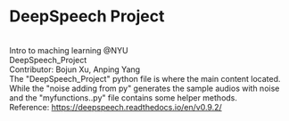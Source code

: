 # DeepSpeech Project
<br />Intro to maching learning @NYU
<br />DeepSpeech_Project
<br />Contributor: Bojun Xu, Anping Yang
<br />The "DeepSpeech_Project" python file is where the main content located. While the "noise adding from py" generates the sample audios with noise and the "myfunctions..py" file contains some helper methods.
<br />Reference: https://deepspeech.readthedocs.io/en/v0.9.2/
